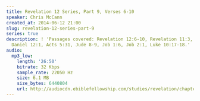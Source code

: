 ```yaml
---
title: Revelation 12 Series, Part 9, Verses 6-10
speaker: Chris McCann
created_at: 2014-06-12 21:00
slug: revelation-12-series-part-9
series: true
description: ! 'Passages covered: Revelation 12:6-10, Revelation 11:3, Daniel 10:13,21,
  Daniel 12:1, Acts 5:31, Jude 8-9, Job 1:6, Job 2:1, Luke 10:17-18.'
audio:
  mp3_low:
    length: '26:50'
    bitrate: 32 Kbps
    sample_rate: 22050 Hz
    size: 6.1 MB
    size_bytes: 6440804
    url: http://audiocdn.ebiblefellowship.com/studies/revelation/chapter-12/2014.06.12_McCann_-_Revelation_12_Series_Part_9.mp3
---
```

